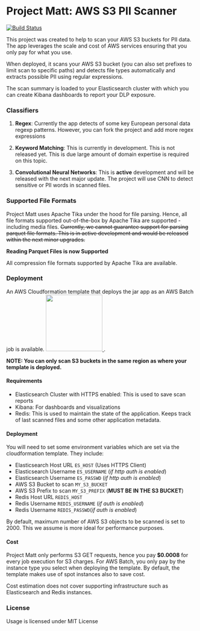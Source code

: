 Project Matt: AWS S3 PII Scanner
=========================

[![Build Status](https://travis-ci.org/OElesin/project-matt.svg?branch=master)](https://travis-ci.org/OElesin/project-matt)

This project was created to help to scan your AWS S3 buckets for
PII data. The app leverages the scale and cost of AWS services ensuring
that you only pay for what you use.

When deployed, it scans your AWS S3 bucket (you can also set prefixes to
limit scan to specific paths) and detects file types automatically and
extracts possible PII using regular expressions.

The scan summary is loaded to your Elasticsearch cluster with which you can
create Kibana dashboards to report your DLP exposure.

 
### Classifiers
1. **Regex**: Currently the app detects of some key European personal data regexp patterns.
However, you can fork the project and add more regex expressions

2. **Keyword Matching**: This is currently in development. This is not released yet.
This is due large amount of domain expertise is required on this topic.

3. **Convolutional Neural Networks**: This is **active** development and will be released
with the next major update. The project will use CNN to detect sensitive or PII
words in scanned files.


### Supported File Formats
Project Matt uses Apache Tika under the hood for file parsing. Hence, all file formats 
supported out-of-the-box by Apache Tika are supported - including media files.
~~Currently, we cannot guarantee support for parsing parquet file formats. 
This is in active development and would be released within the next minor upgrades.~~

**Reading Parquet Files is now Supported** 


All compression file formats supported by Apache Tika are available.


### Deployment
An AWS Cloudformation template that deploys the jar app as an AWS Batch job
is available. [<img src="https://s3.amazonaws.com/cloudformation-examples/cloudformation-launch-stack.png" width="150"> ](https://console.aws.amazon.com/cloudformation/home?region=eu-west-1#/stacks/new?stackName=Project-Matt-S3-PII-Scan&templateURL=https://s3-eu-west-1.amazonaws.com/datafy-data-lake-public-artifacts/project-matt/cloudformation/matt-job.template.yaml). 

**NOTE: You can only scan S3 buckets in the same region as where your template
is deployed.**

#### Requirements
- Elasticsearch Cluster with HTTPS enabled: This is used to save scan reports
- Kibana: For dashboards and visualizations
- Redis: This is used to maintain the state of the application. Keeps track of last
scanned files and some other application metadata.

#### Deployment
You will need to set some environment variables which are set
via the cloudformation template. They include:
- Elasticsearch Host URL `ES_HOST` (Uses HTTPS Client)
- Elasticsearch Username `ES_USERNAME` (*if http auth is enabled*)
- Elasticsearch Username `ES_PASSWD` (*if http auth is enabled*)
- AWS S3 Bucket to scan `MY_S3_BUCKET`
- AWS S3 Prefix to scan `MY_S3_PREFIX` (**MUST BE IN THE S3 BUCKET**)
- Redis Host URL `REDIS_HOST` 
- Redis Username `REDIS_USERNAME` (*if auth is enabled*)
- Redis Username `REDIS_PASSWD`(*if auth is enabled*)

By default, maximum number of AWS S3 objects to be scanned is set to 2000. This we assume
is more ideal for performance purposes.


#### Cost
Project Matt only performs S3 GET requests, hence you pay **$0.0008** for every job execution
for S3 charges. For AWS Batch, you only pay by the instance type you select when
deploying the template. By default, the template makes use of spot instances also to save
cost.

Cost estimation does not cover supporting infrastructure such as Elasticsearch and Redis instances. 


### License
Usage is licensed under MIT License


